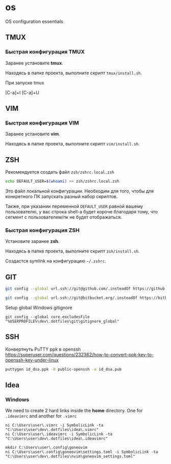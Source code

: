 # os

OS configuration essentials

## TMUX

### Быстрая конфигурация TMUX

Заранее установите **tmux**.

Находясь в папке проекта, выполните скрипт `tmux/install.sh`.

При запуске tmux

[C-a]+I
[C-a]+U

## VIM

### Быстрая конфигурация VIM

Заранее установите **vim**.

Находясь в папке проекта, выполните скрипт `vim/install.sh`.

## ZSH

Рекомендуется создать файл `zsh/zshrc.local.zsh`

```bash
echo DEFAULT_USER=$(whoami) >> zsh/zshrc.local.zsh
```

Это файл локальной конфигурации. Необходим для того, чтобы для
конкретного ПК запускать разный набор скриптов.

Также, при указании переменной `DEFAULT_USER` равной вашему пользователю,
у вас строка shell-а будет короче благодаря тому, что сегмент
с пользователем/пк не будет отображаться.

### Быстрая конфигурация ZSH

Установите заранее **zsh**.

Находясь в папке проекта,  выполните скрипт `zsh/install.sh`.

Создастся symlink на конфигурацию `~/.zshrc`.

## GIT

```bash
git config --global url.ssh://git@github.com/.insteadOf https://github.com/
```

```bash
git config --global url.ssh://git@bitbucket.org/.insteadOf https://bitbucket.org/
```

Setup global Windows gitignore

```
git config --global core.excludesFile "%USERPROFILE%\dev\.dotfiles\git\gitignore_global"
```

## SSH

Конвертнуть PuTTY ppk в openssh https://superuser.com/questions/232362/how-to-convert-ppk-key-to-openssh-key-under-linux

```bash
puttygen id_dsa.ppk -O public-openssh -o id_dsa.pub
```

## Idea

### Windows

We need to create 2 hard links inside the **home** directory.
One for `.ideavimrc` and another for `.vimrc`

```
ni C:\Users\user\.vimrc -i SymbolicLink -ta "C:\Users\user\dev\.dotfiles\idea\.vimrc"
ni C:\Users\user\.ideavimrc -i SymbolicLink -ta "C:\Users\user\dev\.dotfiles\idea\.ideavimrc"

mkdir C:\Users\user\.config\goneovim
ni C:\Users\user\.config\goneovim\settings.toml -i SymbolicLink -ta "C:\Users\user\dev\.dotfiles\nvim\goneovim_settings.toml"
```
